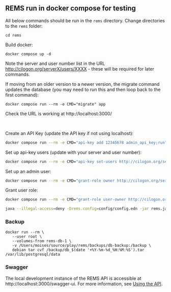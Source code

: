 ## REMS run in docker compose for testing

All below commands should be run in the `rems` directory. Change directories to the `rems` folder:
```
cd rems
```

Build docker:
```
docker compose up -d
```
Note the server and user number list in the URL http://cilogon.org/serverX/users/XXXX - these will be required for later commands.

If moving from an older version to a newer version, the migrate command updates the database (you may need to run this and then loop back to the first command):
```
docker compose run --rm -e CMD="migrate" app
```

Check the URL is working at http://localhost:3000/

<br>

Create an API Key (update the API key if not using localhost):
```bash
docker compose run --rm -e CMD="api-key add 12345678 admin_api_key;run" app
```
Set up api-key users (update with your server and user number):
```bash
docker compose run --rm -e CMD="api-key set-users http://cilogon.org/serverE/users/4497;run" app
```

Set up an admin user:
```bash
docker compose run --rm -e CMD="grant-role owner http://cilogon.org/serverE/users/4497;run" app
```

Grant user role:
```bash
docker compose run --rm -e CMD="grant-role user-owner http://cilogon.org/serverE/users/4497;run" app
```

```bash
java --illegal-access=deny -Drems.config=config/config.edn -jar rems.jar grant-role owner http://cilogon.org/serverE/users/4497
```

### Backup


```
docker run --rm \
   --user root \
   --volumes-from rems-db-1 \
   -v /Users/moises/source/play/rems/backups/db-backup:/backup \
   debian tar cvf /backup/db_$(date '+%Y-%m-%d_%H:%M:%S').tar /var/lib/postgresql/data
```

### Swagger

The local development instance of the REMS API is accessible at http://localhost:3000/swagger-ui. For more information, see [Using the API](https://github.com/CSCfi/rems/blob/master/docs/using-the-api.md).
